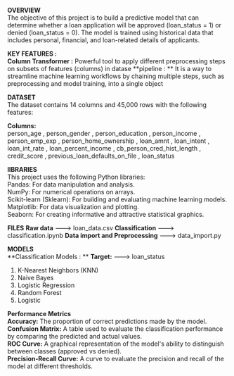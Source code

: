 **OVERVIEW**                                      
The objective of this project is to build a predictive model that can determine whether a loan application will be approved (loan_status = 1) or denied (loan_status = 0). The model is trained using historical data that includes personal, financial, and loan-related details of applicants.

**KEY FEATURES :**      
**Column Transformer :** Powerful tool to apply different preprocessing steps on subsets of features (columns) in datase 
**pipeline : ** It is a way to streamline machine learning workflows by chaining multiple steps, such as preprocessing and model training, into a single object      

**DATASET**                                       
The dataset contains 14 columns and 45,000 rows with the following features:                  

**Columns:**                                      
person_age , person_gender , person_education , person_income , person_emp_exp , person_home_ownership , loan_amnt , loan_intent , loan_int_rate , loan_percent_income , cb_person_cred_hist_length , credit_score , previous_loan_defaults_on_file , loan_status                                                          

**lIBRARIES**                               
This project uses the following Python libraries:       
Pandas: For data manipulation and analysis.                      
NumPy: For numerical operations on arrays.                          
Scikit-learn (Sklearn): For building and evaluating machine learning models.              
Matplotlib: For data visualization and plotting.              
Seaborn: For creating informative and attractive statistical graphics.                  

**FILES**
**Raw data**                         ---> loan_data.csv
**Classification**                   ---> classification.ipynb
**Data import and Preprocessing**    ---> data_import.py

**MODELS**   
**Classification Models : **
**Target:**  --->   loan_status                         
1. K-Nearest Neighbors (KNN)                        
2. Naive Bayes                        
3. Logistic Regression                   
4. Random Forest                      
5. Logistic                   
                      
**Performance Metrics**                               
**Accuracy:** The proportion of correct predictions made by the model.                   
**Confusion Matrix:** A table used to evaluate the classification performance by comparing the predicted and actual values.                   
**ROC Curve:** A graphical representation of the model's ability to distinguish between classes (approved vs denied).                    
**Precision-Recall Curve:** A curve to evaluate the precision and recall of the model at different thresholds.     



